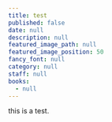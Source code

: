 ```yaml
---
title: test
published: false
date: null
description: null
featured_image_path: null
featured_image_position: 50
fancy_font: null
category: null
staff: null
books:
  - null
---
```


this is a test.